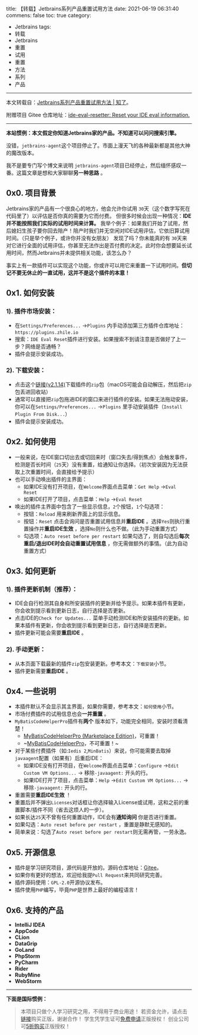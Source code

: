 title: 【转载】Jetbrains系列产品重置试用方法
date: 2021-06-19 06:31:40
commens: false
toc: true
category: 
 - Jetbrains
tags: 
 - 转载
 - Jetbrains
 - 重置
 - 试用
 - 重置
 - 方法
 - 系列
 - 产品
---

本文转载自：[Jetbrains系列产品重置试用方法 | 知了](https://zhile.io/2020/11/18/jetbrains-eval-reset-da33a93d.html)。

附赠项目 Gitee 仓库地址：[ide-eval-resetter: Reset your IDE eval information.](https://gitee.com/pengzhile/ide-eval-resetter?_from=gitee_search)

---

**本站惯例：本文假定你知道Jetbrains家的产品。不知道可以问问搜索引擎。**

没错，`jetbrains-agent`这个项目停止了。市面上漫天飞的各种最新都是其他大神的魔改版本。

我不是要专门写个博文来说明 `jetbrains-agent`项目已经停止，然后缅怀感叹一番。这篇文章是想和大家聊聊**另一种思路** 。


<!-- more -->


## 0x0. 项目背景

Jetbrains家的产品有一个很良心的地方，他会允许你试用 `30`天（这个数字写死在代码里了）以评估是否你真的需要为它而付费。
但很多时候会出现一种情况：**IDE并不能按照我们实际的试用时间来计算。**
我举个例子：如果我们开始了试用，然后媳妇生孩子要你回去陪产！陪产时我们并无空闲对IDE试用评估，它依旧算试用时间。（只是举个例子，或许你并没有女朋友）
发现了吗？你未能真的有 `30`天来对它进行全面的试用评估，你甚至无法作出是否付费的决定。此时你会想要延长试用时间，然而Jetbrains并未提供相关功能，该怎么办？

事实上有一款插件可以实现这个功能，你或许可以用它来重置一下试用时间。**但切记不要无休止的一直试用，这并不是这个插件的本意！**

## 0x1. 如何安装

### 1). 插件市场安装：

* 在`Settings/Preferences...` ->`Plugins` 内手动添加第三方插件仓库地址：`https://plugins.zhile.io`
* 搜索：`IDE Eval Reset`插件进行安装。如果搜索不到请注意是否做好了上一步？网络是否通畅？
* 插件会提示安装成功。

### 2). 下载安装：

* 点击这个[链接(v2.1.14)](https://plugins.zhile.io/files/ide-eval-resetter-2.1.14-d2fedb86.zip)下载插件的`zip`包（macOS可能会自动解压，然后把`zip`包丢进回收站）
* 通常可以直接把`zip`包拖进IDE的窗口来进行插件的安装。如果无法拖动安装，你可以在`Settings/Preferences...` ->`Plugins` 里手动安装插件（`Install Plugin From Disk...`）
* 插件会提示安装成功。

## 0x2. 如何使用

* 一般来说，在IDE窗口切出去或切回来时（窗口失去/得到焦点）会触发事件，检测是否长时间（`25`天）没有重置，给通知让你选择。（初次安装因为无法获取上次重置时间，会直接给予提示）
* 也可以手动唤出插件的主界面：
  * 如果IDE没有打开项目，在`Welcome`界面点击菜单：`Get Help` ->`Eval Reset`
  * 如果IDE打开了项目，点击菜单：`Help` ->`Eval Reset`
* 唤出的插件主界面中包含了一些显示信息，`2`个按钮，`1`个勾选项：
  * 按钮：`Reload` 用来刷新界面上的显示信息。
  * 按钮：`Reset` 点击会询问是否重置试用信息并**重启IDE** 。选择`Yes`则执行重置操作并**重启IDE生效** ，选择`No`则什么也不做。（此为手动重置方式）
  * 勾选项：`Auto reset before per restart` 如果勾选了，则自勾选后**每次重启/退出IDE时会自动重置试用信息** ，你无需做额外的事情。（此为自动重置方式）

## 0x3. 如何更新

### 1). 插件更新机制（推荐）：

* IDE会自行检测其自身和所安装插件的更新并给予提示。如果本插件有更新，你会收到提示看到更新日志，自行选择是否更新。
* 点击IDE的`Check for Updates...` 菜单手动检测IDE和所安装插件的更新。如果本插件有更新，你会收到提示看到更新日志，自行选择是否更新。
* 插件更新可能会需要**重启IDE** 。

### 2). 手动更新：

* 从本页面下载最新的插件`zip`包安装更新。参考本文：`下载安装`小节。
* 插件更新需要**重启IDE** 。

## 0x4. 一些说明

* 本插件默认不会显示其主界面，如果你需要，参考本文：`如何使用`小节。
* 市场付费插件的试用信息也会**一并重置** 。
* `MyBatisCodeHelperPro`插件有**两个** 版本如下，功能完全相同，安装时须看清楚！
  * [MyBatisCodeHelperPro (Marketplace Edition)](https://plugins.jetbrains.com/plugin/14522-mybatiscodehelperpro-marketplace-edition-)，可重置！
  * ~[MyBatisCodeHelperPro](https://plugins.jetbrains.com/plugin/9837-mybatiscodehelperpro)，不可重置！~
* 对于某些付费插件（如:`Iedis 2`,`MinBatis`）来说，你可能需要去取掉`javaagent`配置（如果有）后重启IDE：
  * 如果IDE没有打开项目，在`Welcome`界面点击菜单：`Configure` ->`Edit Custom VM Options...` -> 移除`-javaagent:` 开头的行。
  * 如果IDE打开了项目，点击菜单：`Help` ->`Edit Custom VM Options...` -> 移除`-javaagent:` 开头的行。
* 重置需要**重启IDE生效** ！
* 重置后并不弹出`Licenses`对话框让你选择输入License或试用，这和之前的重置脚本/插件不同（省去这烦人的一步）。
* 如果长达`25`天不曾有任何重置动作，IDE会有**通知询问** 你是否进行重置。
* 如果勾选：`Auto reset before per restart` ，重置是静默无感知的。
* 简单来说：勾选了`Auto reset before per restart`则无需再管，一劳永逸。

## 0x5. 开源信息

* 插件是学习研究项目，源代码是开放的。源码仓库地址：[Gitee](https://gitee.com/pengzhile/ide-eval-resetter)。
* 如果你有更好的想法，欢迎给我提`Pull Request`来共同研究完善。
* 插件源码使用：`GPL-2.0`开源协议发布。
* 插件使用`PHP`编写，毕竟`PHP`是世界上最好的编程语言！

## 0x6. 支持的产品

* **IntelliJ IDEA**
* **AppCode**
* **CLion**
* **DataGrip**
* **GoLand**
* **PhpStorm**
* **PyCharm**
* **Rider**
* **RubyMine**
* **WebStorm**

---

**下面是国际惯例：**

> 本项目只做个人学习研究之用，不得用于商业用途！
> 若资金允许，请点击[链接](https://www.jetbrains.com/idea/buy/)购买正版，谢谢合作！
> 学生凭学生证可[免费申请](https://sales.jetbrains.com/hc/zh-cn/articles/207154369-%E5%AD%A6%E7%94%9F%E6%8E%88%E6%9D%83%E7%94%B3%E8%AF%B7%E6%96%B9%E5%BC%8F)正版授权！
> 创业公司可[5折购买](https://www.jetbrains.com/shop/eform/startup)正版授权！
